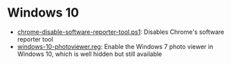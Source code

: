 # Windows 10

* [chrome-disable-software-reporter-tool.ps1](chrome-disable-software-reporter-tool.ps1): Disables Chrome's software reporter tool
* [windows-10-photoviewer.reg](windows-10-photoviewer.reg): Enable the Windows 7 photo viewer in Windows 10, which is well hidden but still available
